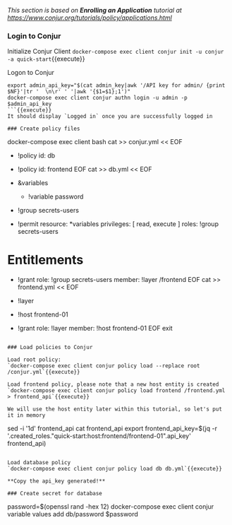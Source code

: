 _This section is based on **Enrolling an Application** tutorial at https://www.conjur.org/tutorials/policy/applications.html_


### Login to Conjur
Initialize Conjur Client
`docker-compose exec client conjur init -u conjur -a quick-start`{{execute}}

Logon to Conjur
```
export admin_api_key="$(cat admin_key|awk '/API key for admin/ {print $NF}'|tr '  \n\r' ' '|awk '{$1=$1};1')"
docker-compose exec client conjur authn login -u admin -p $admin_api_key
```{{execute}}
It should display `Logged in` once you are successfully logged in

### Create policy files
```
docker-compose exec client bash
cat >> conjur.yml << EOF
- !policy
  id: db

- !policy
  id: frontend
EOF
cat >> db.yml << EOF
- &variables
  - !variable password

- !group secrets-users

- !permit
  resource: *variables
  privileges: [ read, execute ]
  roles: !group secrets-users

# Entitlements
- !grant
  role: !group secrets-users
  member: !layer /frontend
EOF
cat >> frontend.yml << EOF
- !layer

- !host frontend-01

- !grant
  role: !layer
  member: !host frontend-01
EOF
exit
```{{execute}}

### Load policies to Conjur

Load root policy:
`docker-compose exec client conjur policy load --replace root /conjur.yml`{{execute}}

Load frontend policy, please note that a new host entity is created
`docker-compose exec client conjur policy load frontend /frontend.yml > frontend_api`{{execute}}

We will use the host entity later within this tutorial, so let's put it in memory
```
sed -i '1d' frontend_api
cat frontend_api
export frontend_api_key=$(jq  -r '.created_roles."quick-start:host:frontend/frontend-01".api_key' frontend_api)
```{{execute}}

Load database policy
`docker-compose exec client conjur policy load db db.yml`{{execute}}

**Copy the api_key generated!**

### Create secret for database
```
password=$(openssl rand -hex 12)
docker-compose exec client conjur variable values add db/password $password
```{{execute}}
